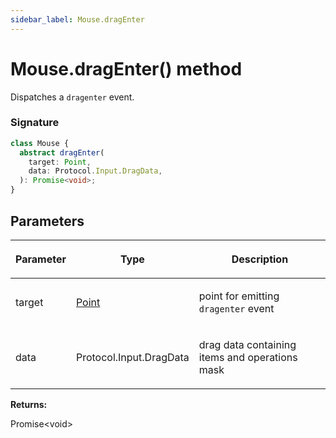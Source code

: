 ```yaml
---
sidebar_label: Mouse.dragEnter
---
```


# Mouse.dragEnter() method

Dispatches a `dragenter` event.

### Signature

```typescript
class Mouse {
  abstract dragEnter(
    target: Point,
    data: Protocol.Input.DragData,
  ): Promise<void>;
}
```

## Parameters

<table><thead><tr><th>

Parameter

</th><th>

Type

</th><th>

Description

</th></tr></thead>
<tbody><tr><td>

target

</td><td>

[Point](./puppeteer.point.md)

</td><td>

point for emitting `dragenter` event

</td></tr>
<tr><td>

data

</td><td>

Protocol.Input.DragData

</td><td>

drag data containing items and operations mask

</td></tr>
</tbody></table>

**Returns:**

Promise&lt;void&gt;

